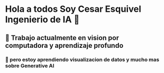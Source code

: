 # Hola a todos Soy Cesar Esquivel Ingenierio de IA 👋

<h2>🔭 Trabajo actualmente en vision por computadora y aprendizaje profundo </h2>

<h3>🌱 pero estoy aprendiendo visualizacion de datos y mucho mas sobre Generative AI</h3>
<!--
**cesar-squivel/cesar-squivel** is a ✨ _special_ ✨ repository because its `README.md` (this file) appears on your GitHub profile.

Here are some ideas to get you started:

###🔭 Trabajo actualmente en vision por computadora y aprendizaje profundo ...
- 🌱 pero estoy aprendiendo visualizacion de datos y mucho mas sobre Generative AI...
- 👯 I’m looking to collaborate on ...
- 🤔 I’m looking for help with ...
- 💬 Ask me about ...
- 📫 How to reach me: ...
- 😄 Pronouns: ...
- ⚡ Fun fact: ...
-->
